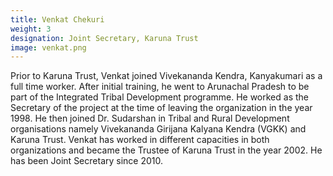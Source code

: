 ```yaml
---
title: Venkat Chekuri
weight: 3
designation: Joint Secretary, Karuna Trust
image: venkat.png
---
```


Prior to Karuna Trust, Venkat joined Vivekananda Kendra, Kanyakumari as a full time worker. After initial training, he went to Arunachal Pradesh to be part of the Integrated Tribal Development programme. He worked as the Secretary of the project at the time of leaving the organization in the year 1998. He then joined Dr. Sudarshan in Tribal and Rural Development organisations namely Vivekananda Girijana Kalyana Kendra (VGKK) and Karuna Trust. Venkat has worked in different capacities in both organizations and became the Trustee of Karuna Trust in the year 2002. He has been Joint Secretary since 2010.
